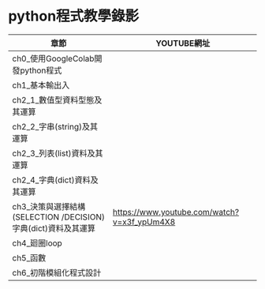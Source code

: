 # python程式教學錄影
| 章節 | YOUTUBE網址|
|-----|--------|
| ch0_使用GoogleColab開發python程式 |   |
| ch1_基本輸出入 |   |
| ch2_1_數值型資料型態及其運算 |   |
| ch2_2_字串(string)及其運算 |   |
| ch2_3_列表(list)資料及其運算 |   |
| ch2_4_字典(dict)資料及其運算 |   |
| ch3_決策與選擇結構(SELECTION /DECISION)字典(dict)資料及其運算 | https://www.youtube.com/watch?v=x3f_ypUm4X8  |
| ch4_廻圈loop| |
| ch5_函數| |
| ch6_初階模組化程式設計| |
## 
